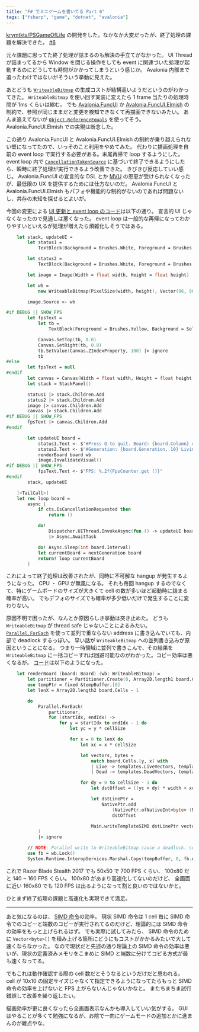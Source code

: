 ```yaml
---
title: "F# でミニゲームを書いてる Part 6"
tags: ["fsharp", "game", "dotnet", "avalonia"]
---
```


[krymtkts/PSGameOfLife](https://github.com/krymtkts/PSGameOfLife) の開発をした。なかなか大変だったが、終了処理の課題を解決できた。
[#6](https://github.com/krymtkts/PSGameOfLife/pull/6)

元々課題に思ってた終了処理が詰まるのも解決の手立てがなかった。
UI Thread が詰まってるから Window を閉じる操作をしても event に関連づいた処理が起動するのにどうしても時間がかかってしまうという感じか。
Avalonia 内部まで追ったわけではないがそういう挙動に見えた。

あとどうも [`WriteableBitmap`](https://api-docs.avaloniaui.net/docs/T_Avalonia_Media_Imaging_WriteableBitmap) の生成コストが結構高いようだというのがわかってきた。
`WriteableBitmap` を使い回す実装に変えたら 1 frame 当たりの処理時間が 1ms くらいは縮む。
でも  [Avalonia.FuncUI](https://github.com/fsprojects/Avalonia.FuncUI) か [Avalonia.FuncUI.Elmish](https://github.com/fsprojects/Avalonia.FuncUI/tree/master/src/Avalonia.FuncUI.Elmish) の制約で、参照が同じままだと変更を検知できなくて再描画できないみたい。
あんま追えてないが [`Object.ReferenceEquals`](https://learn.microsoft.com/en-us/dotnet/api/system.object.referenceequals?view=net-9.0) を使ってそう。
Avalonia.FuncUI.Elmish での実現は断念した。

この通り Avalonia.FuncUI と Avalonia.FuncUI.Elmish の制約が乗り越えられない壁になってたので、いっそのこと利用をやめてみた。
代わりに描画処理を自前の event loop で実行する必要がある。末尾再帰で loop するようにした。
event loop 内で [`CancellationTokenSource`](https://learn.microsoft.com/en-us/dotnet/api/system.threading.cancellationtokensource?view=net-9.0) に基づいて終了できるようにしたら、瞬時に終了処理が実行できるよう改善できた。
きびきび反応していい感じ。
Avalonia.FuncUI の宣言的な DSL とか [MVU](https://elmish.github.io/elmish/#dispatch-loop) の恩恵が受けられなくなったが、最低限の UX を提供するためには仕方ないのだ。
Avalonia.FuncUI と Avalonia.FuncUI.Elmish もパフォや機能的な制約がないのであれば問題ないし、共存の未知を探せるとよいが。

今回の変更による [UI 更新と event loop のコード](https://github.com/krymtkts/PSGameOfLife/blob/4a6da2bc415541cf9a45f47014b710ac587adf2c/src/PSGameOfLife/View.Avalonia.fs#L213-L273)は以下の通り。
宣言的 UI じゃなくなったので見通しは悪くなった。
event loop は一般的な再帰になってわかりやすいといえるが処理が増えたら煩雑化しそうではある。

```fsharp
    let stack, updateUI =
        let status1 =
            TextBlock(Background = Brushes.White, Foreground = Brushes.Black, Height = Main.statusRowHeight)

        let status2 =
            TextBlock(Background = Brushes.White, Foreground = Brushes.Black, Height = Main.statusRowHeight)

        let image = Image(Width = float width, Height = float height)

        let wb =
            new WriteableBitmap(PixelSize(width, height), Vector(96, 96), PixelFormat.Bgra8888, AlphaFormat.Opaque)

        image.Source <- wb

#if DEBUG || SHOW_FPS
        let fpsText =
            let tb =
                TextBlock(Foreground = Brushes.Yellow, Background = SolidColorBrush(Color.Parse("#80000000")))

            Canvas.SetTop(tb, 0.0)
            Canvas.SetRight(tb, 0.0)
            tb.SetValue(Canvas.ZIndexProperty, 100) |> ignore
            tb
#else
        let fpsText = null
#endif
        let canvas = Canvas(Width = float width, Height = float height)
        let stack = StackPanel()

        status1 |> stack.Children.Add
        status2 |> stack.Children.Add
        image |> canvas.Children.Add
        canvas |> stack.Children.Add
#if DEBUG || SHOW_FPS
        fpsText |> canvas.Children.Add
#endif

        let updateUI board =
            status1.Text <- $"#Press Q to quit. Board: {board.Column} x {board.Row}"
            status2.Text <- $"#Generation: {board.Generation, 10} Living: {board.Lives, 10}"
            renderBoard board wb
            image.InvalidateVisual()
#if DEBUG || SHOW_FPS
            fpsText.Text <- $"FPS: %.2f{FpsCounter.get ()}"
#endif
        stack, updateUI

    [<TailCall>]
    let rec loop board =
        async {
            if cts.IsCancellationRequested then
                return ()

            do!
                Dispatcher.UIThread.InvokeAsync(fun () -> updateUI board).GetTask()
                |> Async.AwaitTask

            do! Async.Sleep(int board.Interval)
            let currentBoard = nextGeneration board
            return! loop currentBoard
        }
```

これによって終了処理は改善されたが、同時に不可解な hangup が発生するようになった。 CPU ・ GPU が無風になる。
それも毎回 hangup するのでなくて、特にゲームボードのサイズが大きくて cell の数が多いほど起動時に詰まる確率が高い。
でもデフォのサイズでも確率が多少低いだけで発生することに変わりない。

原因不明で困ったが、なんとか原因らしき挙動は突き止めた。
どうも `WriteableBitmap` が thread safe じゃないことによるみたい。
[`Parallel.ForEach`](https://learn.microsoft.com/en-us/dotnet/api/system.threading.tasks.parallel.foreach?view=net-9.0) を使って並列で重ならない address に書き込んでいても、内部で deadlock するっぽい。
早い話が `WriteableBitmap` への並列書き込みが原因ということになる。
つまり一時領域に並列で書きこんで、その結果を `WriteableBitmap` に一括コピーすれば回避可能なのがわかった。コピー効率は悪くなるが。
[コード](https://github.com/krymtkts/PSGameOfLife/blob/4a6da2bc415541cf9a45f47014b710ac587adf2c/src/PSGameOfLife/View.Avalonia.fs#L167-L211)は以下のようになった。

```fsharp
    let renderBoard (board: Board) (wb: WriteableBitmap) =
        let partitioner = Partitioner.Create(0, Array2D.length1 board.Cells)
        use tempPtr = fixed &tempBuffer.[0]
        let lenX = Array2D.length2 board.Cells - 1

        do
            Parallel.ForEach(
                partitioner,
                fun (startIdx, endIdx) ->
                    for y = startIdx to endIdx - 1 do
                        let yc = y * cellSize

                        for x = 0 to lenX do
                            let xc = x * cellSize

                            let vectors, bytes =
                                match board.Cells.[y, x] with
                                | Live -> templates.LiveVectors, templates.LiveBytes
                                | Dead -> templates.DeadVectors, templates.DeadBytes

                            for dy = 0 to cellSize - 1 do
                                let dstOffset = ((yc + dy) * width + xc) * 4

                                let dstLinePtr =
                                    NativePtr.add
                                        (NativePtr.ofNativeInt<byte> (NativePtr.toNativeInt tempPtr))
                                        dstOffset

                                Main.writeTemplateSIMD dstLinePtr vectors bytes
            )
            |> ignore

        // NOTE: Parallel write to WriteableBitmap cause a deadlock. so avoid it by using a temporary buffer.
        use fb = wb.Lock()
        System.Runtime.InteropServices.Marshal.Copy(tempBuffer, 0, fb.Address, bufferSize)
```

これで Razer Blade Stealth 2017 でも 50x50 で 700 FPS くらい、 100x80 だと 140 ~ 160 FPS くらい。
100x80 があまり高速化してないのだけど、 全画面に近い 160x80 でも 120 FPS は出るようになって割と良いのではないかと。

ひとまず終了処理の課題と高速化も実現できて満足。

---

あと気になるのは、 [SIMD 命令](https://learn.microsoft.com/en-us/dotnet/standard/simd)の効率。
現状 SIMD 命令は 1 cell 毎に SIMD 命令でのコピーと端数のコピーが実行されてるのだけど、理論的には SIMD 命令の効率をもっと上げられるはず。
でも実際に試してみたら、 SIMD 命令のために `Vector<byte>[]` を積み上げる箇所にどうにもコストがかかるみたいで大して速くならなかった。
なので現状だと先述の通り理論上の SIMD 命令の効率は悪いが、現状の定義済みメモリをこまめに SIMD と端数に分けてコピる方式が最も速くなってる。

でもこれは動作確認する際の cell 数だとそうなるというだけだと思われる。
cell が 10x10 の固定サイズじゃなくて指定できるようになってたらもっと SIMD 命令の効率を上げないと FPS 上がらないんじゃないかなと。
またちまちま試行錯誤して改善を繰り返したい。

描画効率が更に良くなったら全画面表示なんかも導入していい気がする。
GUI はやることが多くて勉強になるが、お陰で一向にゲームモードの追加とかに進まんのが難点やな。
